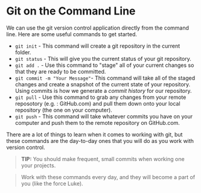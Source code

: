 # Git on the Command Line

We can use the git version control application directly from the command line. Here are some useful commands to get started. 

- `git init` - This command will create a git repository in the current folder.
- `git status` - This will give you the current status of your git repository.
- `git add .` - Use this command to "stage" all of your current changes so that they are ready to be committed.
- `git commit -m "Your Message"`- This command will take all of the staged changes and create a snapshot of the current state of your repository. Using commits is how we generate a *commit history* for our repository.
- `git pull` - Use this command to grab any changes from your remote reposotory (e.g. : GitHub.com) and pull them down onto your local repository (the one on your computer).
- `git push` - This command will take whatever commits you have on your computer and push them to the remote repository on GitHub.com.

There are a lot of things to learn when it comes to working with git, but these commands are the day-to-day ones that you will do as you work with version control.

> **TIP:** You should make frequent, small commits when working one your projects.

> Work with these commands every day, and they will become a part of you (like the force Luke).